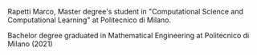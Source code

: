 Rapetti Marco,
Master degree's student in "Computational Science and Computational Learning" at Politecnico di Milano.

Bachelor degree graduated in Mathematical Engineering at Politecnico di Milano (2021)
